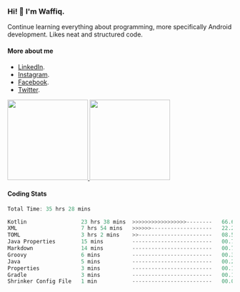 ### Hi! 👋 I'm Waffiq.

Continue learning everything about programming, more specifically Android development. Likes neat and structured code.

#### More about me 
- [LinkedIn](https://www.linkedin.com/in/waffiqaziz/).
- [Instagram](https://www.instagram.com/waffiqaziz/).
- [Facebook](https://web.facebook.com/WaffiqAziz/).
- [Twitter](https://twitter.com/AzizWaffiq).

<p align="left">
<a href="https://github.com/waffiqaziz">
  <img height="180em" src="https://github-readme-stats-eight-theta.vercel.app/api?username=waffiqaziz&show_icons=true&theme=algolia&include_all_commits=true&count_private=true"/>
  <img height="180em" src="https://github-readme-stats-eight-theta.vercel.app/api/top-langs/?username=waffiqaziz&layout=compact&langs_count=8&theme=algolia"/>
</a>
</p>

#### Coding Stats
<!--START_SECTION:waka-->

```rust
Total Time: 35 hrs 28 mins

Kotlin                 23 hrs 38 mins  >>>>>>>>>>>>>>>>>--------   66.67 %
XML                    7 hrs 54 mins   >>>>>>-------------------   22.28 %
TOML                   3 hrs 2 mins    >>-----------------------   08.59 %
Java Properties        15 mins         -------------------------   00.71 %
Markdown               14 mins         -------------------------   00.70 %
Groovy                 6 mins          -------------------------   00.32 %
Java                   5 mins          -------------------------   00.28 %
Properties             3 mins          -------------------------   00.18 %
Gradle                 3 mins          -------------------------   00.16 %
Shrinker Config File   1 min           -------------------------   00.06 %
```

<!--END_SECTION:waka-->
